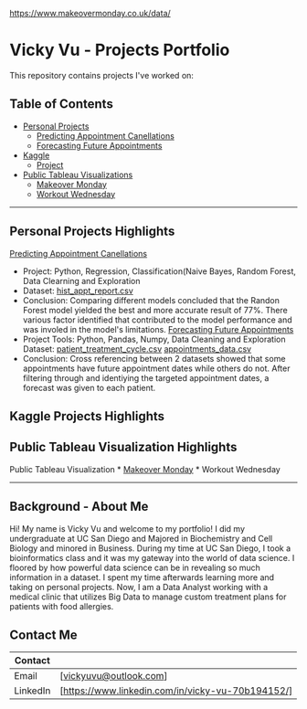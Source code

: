 https://www.makeovermonday.co.uk/data/

# Vicky Vu - Projects Portfolio 
This repository contains projects I've worked on: 

## Table of Contents
- [Personal Projects](https://github.com/vuvicky141/Projects/tree/main/Predicting%20Appointment%20Cancellation)
  * [Predicting Appointment Canellations](https://github.com/vuvicky141/Projects/tree/main/Predicting%20Appointment%20Cancellation)
  * [Forecasting Future Appointments](https://github.com/vuvicky141/Projects/tree/main/Forecasting%20Future%20Appointment%20Dates)
- [Kaggle](https://github.com/vuvicky141/Portfolio-Projects/tree/main/Kaggle)
  * [Project](#sub-heading-1)
- [Public Tableau Visualizations](https://github.com/vuvicky141/Portfolio-Projects/tree/main/Public%20Tableau%20Visualizations)
  * [Makeover Monday](#sub-heading-2)
  * [Workout Wednesday](#sub-heading-2)
  
- - - -

## Personal Projects Highlights
[Predicting Appointment Canellations](https://github.com/vuvicky141/Projects/tree/main/Predicting%20Appointment%20Cancellation)
   * Project: Python, Regression, Classification(Naive Bayes, Random Forest, Data Clearning and Exploration 
   * Dataset: [hist_appt_report.csv](https://github.com/vuvicky141/Projects/blob/main/Predicting%20Appointment%20Cancellation/hist_appt_report.csv)
   * Conclusion: Comparing different models concluded that the Randon Forest model yielded the best and more accurate result of 77%. There various factor identified that  contributed to the model performance and was involed in the model's limitations. 
[Forecasting Future Appointments](https://github.com/vuvicky141/Projects/tree/main/Forecasting%20Future%20Appointment%20Dates)
   * Project Tools: Python, Pandas, Numpy, Data Cleaning and Exploration 
   Dataset: [patient_treatment_cycle.csv](https://github.com/vuvicky141/Projects/blob/main/Forecasting%20Future%20Appointment%20Dates/patient_treatment_cycle.csv)
  [appointments_data.csv](https://github.com/vuvicky141/Projects/blob/main/Forecasting%20Future%20Appointment%20Dates/appointments_data.csv)
   * Conclusion: Cross referencing between 2 datasets showed that some appointments have future appointment dates while others do not. After filtering through and identiying the targeted appointment dates, a forecast was given to each patient.    
## Kaggle Projects Highlights

## Public Tableau Visualization Highlights
Public Tableau Visualization 
    * [Makeover Monday](https://github.com/vuvicky141/Portfolio-Projects/tree/main/Public%20Tableau%20Visualizations)
    * Workout Wednesday

---
## Background - About Me
Hi! My name is Vicky Vu and welcome to my portfolio! I did my undergraduate at UC San Diego and Majored in Biochemistry and Cell Biology and minored in Business. During my time at UC San Diego, I took a bioinformatics class and it was my gateway into the world of data science. I floored by how powerful data science can be in revealing so much information in a dataset. I spent my time afterwards learning more and taking on personal projects. Now, I am a Data Analyst working with a medical clinic that utilizes Big Data to manage custom treatment plans for patients with food allergies. 

## Contact Me
| Contact  |  |
| ------------- | ------------- |
| Email | [vickyuvu@outlook.com]  |
| LinkedIn  | [https://www.linkedin.com/in/vicky-vu-70b194152/]  |
